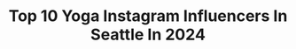 ---
title: Top 10 Yoga Instagram Influencers In Seattle In 2024
description: >-
  Find top yoga Instagram influencers in Seattle in 2024. Most popular hashtags: #seattle #yoga #fitness #wellness.
platform: Instagram
hits: 28
text_top: Analyze the best Instagram influencers on inBeat.
text_bottom: Our platform has 28 Instagram influencers like this in Seattle, United States for you to pitch.
profiles:
  - username: "lauramakfitness"
    fullname: >-
      𝐋𝐚𝐮𝐫𝐚 𝐌𝐚𝐤, 𝐌𝐒, 𝐌𝐚𝐬𝐭𝐞𝐫 𝐓𝐫𝐚𝐢𝐧𝐞𝐫
    bio: >-
      Help 40+ women ditch brain fog & muffin top with 𝘱𝘳𝘰𝘷𝘦𝘯 𝐌𝐚𝐤𝐀𝐭𝐭𝐚𝐜𝐤𝐅𝐢𝐭𝐋𝐢𝐟𝐞 method. It’s a fun lifestyle, not a fad! 🧘🏼‍♀️Yoga 💪Strength 🥬Food 🎤NOWFoods
    location: "United States"
    followers: 17106
    engagement: 579
    commentsToLikes: 0.032847
    id: ck5hqgm9ht2ua0i11goaocwa8
    verified: false
    hashtags: "#mentalhealthday, #mentalhealthawarenessday, #oxygenelite, #fitandfab"
  - username: "karlatafra"
    fullname: >-
      Karla Tafra
    bio: >-
      Partnership Development Manager @stanley_brand Yoga Teacher▫️Nutritionist ▫️Writer Mom 👩‍👦 📧contact@karlatafra.com
    location: "United States"
    followers: 174878
    engagement: 119
    commentsToLikes: 0.003517
    id: ck5hqgtzrt37b0i11sfs3jevb
    verified: false
    hashtags: "#traveler, #traveltheworld, #flexibility, #fitnessgirl"
  - username: "justsay_aileen"
    fullname: >-
      Aileen Day 🇵🇦
    bio: >-
      -Dentist | Seattle Yoga Teacher -Digital marketing -LATINA -Business inquires: 💻 📧 mediateam@aileenday.com I eat more Avocado than you! YouTube 👇🏼
    location: "United States"
    followers: 14355
    engagement: 1373
    commentsToLikes: 0.092773
    id: ck55pebg7adng0i112xlbc2d2
    verified: false
    hashtags: "#goodisgood, #fridayfeels, #sungod, #wecanbeclose"
  - username: "jasminerashae"
    fullname: >-
      jasmine rashae’⚜️🧿
    bio: >-
      ☥ founder @soulfulflowyoga ☽ @lululemon ambassador ⊙ trainings @soulfulflowyogaschool ∞ @rashaeretreats coming in 2024.
    location: "United States"
    followers: 12589
    engagement: 91
    commentsToLikes: 0.036105
    id: ckned13uvr1p10j23s1wdr8tp
    verified: false
    hashtags: "#seattleliving, #seattleyogacommunity, #blackyogateacher, #wellness"
  - username: "getupwithhannah"
    fullname: >-
      Hannah Hutson | Coach
    bio: >-
      Helping women optimize their hormones through proper nutrition & strength training | Macro & fat loss coach — Owner: @hermones_livebalanced
    location: "United States"
    followers: 64015
    engagement: 80
    commentsToLikes: 0.084922
    id: ck5bzqw3vro9k0i11wstixlkk
    verified: false
    hashtags: "#hormonesupport, #kettlebelltraining, #strongwomen, #fitnesscoach"
  - username: "hopefullylifting"
    fullname: >-
      HOPE🤸‍♀️🫶🏼🤳✨
    bio: >-
      SEATTLE 📍| just a girl having fun FITNESS | FASHION | ART 🎨 @aoxjox | HOPE10 💌 | hopefullylifting@gmail.com
    location: "United States"
    followers: 14775
    engagement: 191
    commentsToLikes: 0.066118
    id: clbew5ect0wdw0j08wsiskl5b
    verified: false
    hashtags: "#gymgirl, #gymrat, #motivation, #fit"
  - username: "laurentrivison"
    fullname: >-
      Lauren Trivison | Midsize Blogger
    bio: >-
      🙋🏻‍♀️ Midsize Fashion Blogger (10/12) 👯‍♀️ @galsneedpals VP 📩 lauren@traditionallytrivison.com 📍 Seattle/Spokane 💕 Sharing outfits and my day to day
    location: "United States"
    followers: 81736
    engagement: 32
    commentsToLikes: 0.110988
    id: ckwns2emrrqfd0j23ncqjmn8z
    verified: false
    hashtags: "#seabrookwa, #midsizestyle, #spokanewa, #spokanedoesntsuck"
  - username: "laurelawitt"
    fullname: >-
      𝐿𝒶𝓊𝓇𝑒𝓁 🌹
    bio: >-
      Jesus, cooking, & yoga ✞ ♥ ♡ @bicoastalmgmt @itmodelmanagement @shamonfreitas @princepaulthepersiancat 🐾
    location: "United States"
    followers: 45956
    engagement: 134
    commentsToLikes: 0.039489
    id: ck5q2c44ffa2h0i11wf17s77x
    verified: false
    hashtags: "#valentinesday, #iwd, #miamiswimweek2021, #gettyimages"
  - username: "palmvisuals"
    fullname: >-
      Palm Visuals ™️
    bio: >-
      A Cinematic Production Company 🎬 The Power Of Quality Branding 🎥 Award Winning Videography Team🏆 Texas | Miami | Seattle | LA 🌎
    location: "United States"
    followers: 7102
    engagement: 611
    commentsToLikes: 0.033854
    id: ck5zvnkh34kna0i14d7njvut6
    verified: false
    hashtags: "#realtors, #realtor, #house, #homesforsale"
  - username: "justliketrevor"
    fullname: >-
      Trevor Taylor
    bio: >-
      🧘🏾‍♂️ | Healing Through Yoga & Community 🌍 | 30K+ Guided Towards Their Well Being ⬇️ | Learn How You Can Restore Your Health Below
    location: "United States"
    followers: 112515
    engagement: 395
    commentsToLikes: 0.031695
    id: clp0f9tpx7usl0j08vyx3shox
    verified: false
    hashtags: "#honoryoursanctuary, #healingjourney, #lululemonambassador, #yogaformen"
---
